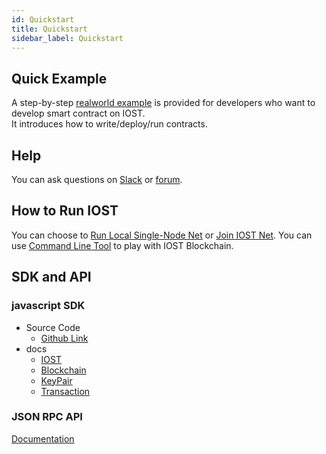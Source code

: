 ```yaml
---
id: Quickstart
title: Quickstart
sidebar_label: Quickstart
---
```


## Quick Example
A step-by-step [realworld example](5-lucky-bet/LuckyBet.md) is provided for developers who want to develop smart contract on IOST.    
It introduces how to write/deploy/run contracts.   

## Help
You can ask questions on [Slack](https://iost-community.slack.com) or [forum](https://forum.iost.io).

## How to Run IOST
You can choose to [Run Local Single-Node Net](4-running-iost-node/LocalServer.md) or [Join IOST Net](4-running-iost-node/Deployment.md).
You can use [Command Line Tool](4-running-iost-node/iWallet.md) to play with IOST Blockchain.

## SDK and API
### javascript SDK
* Source Code
   - [Github Link](https://github.com/iost-official/iost.js)    
* docs   
   - [IOST](7-iost-js/IOST-class.md)   
   - [Blockchain](7-iost-js/IOST-class.md)   
   - [KeyPair](7-iost-js/KeyPair-class.md)   
   - [Transaction](7-iost-js/Transaction-class.md)

### JSON RPC API
[Documentation](6-reference/API.md)    